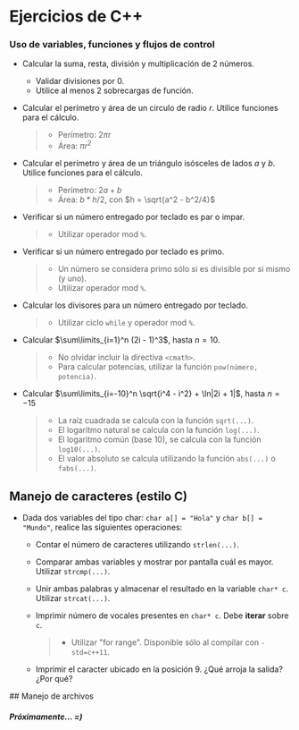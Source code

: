 # Ejercicios de C++

### Uso de variables, funciones y flujos de control

- Calcular la suma, resta, división y multiplicación de 2 números.
  - Validar divisiones por 0.
  - Utilice al menos 2 sobrecargas de función.

- Calcular el perímetro y área de un circulo de radio $r$. Utilice funciones para el cálculo.
  > - Perímetro: $2πr$
  > - Área: $πr^2$

- Calcular el perímetro y área de un triángulo isósceles de lados $a$ y $b$. Utilice funciones para el cálculo.
  > - Perímetro: $2a + b$
  > - Área: $b * h/2$, con $h = \sqrt{a^2 - b^2/4}$

- Verificar si un número entregado por teclado es par o impar.
  > - Utilizar operador mod `%`.

- Verificar si un número entregado por teclado es primo.
  > - Un número se considera primo sólo si es divisible por si mismo (y uno).
  > - Utilizar operador mod `%`.

- Calcular los divisores para un número entregado por teclado.
  > - Utilizar ciclo `while` y operador mod `%`.

- Calcular $\sum\limits_{i=1}^n (2i - 1)^3$, hasta $n=10$.
  > - No olvidar incluir la directiva `<cmath>`.
  > - Para calcular potencias, utilizar la función `pow(número, potencia)`.

- Calcular $\sum\limits_{i=-10}^n \sqrt{i^4 - i^2} + \ln|2i + 1|$, hasta $n=-15$
  > - La raíz cuadrada se calcula con la función `sqrt(...)`.
  > - El logaritmo natural se calcula con la función `log(...)`.
  > - El logaritmo común (base 10), se calcula con la función `log10(...)`.
  > - El valor absoluto se calcula utilizando la función `abs(...)` o `fabs(...)`.

## Manejo de caracteres (estilo C)

- Dada dos variables del tipo char: `char a[] = "Hola"` y `char b[] = "Mundo"`, realice las siguientes operaciones:

  - Contar el número de caracteres utilizando `strlen(...)`.

  - Comparar ambas variables y mostrar por pantalla cuál es mayor. Utilizar `strcmp(...)`.

  - Unir ambas palabras y almacenar el resultado en la variable `char* c`. Utilizar `strcat(...)`.

  - Imprimir número de vocales presentes en `char* c`. Debe **iterar** sobre `c`.
    > - Utilizar "for range". Disponible sólo al compilar con `-std=c++11`.

  - Imprimir el caracter ubicado en la posición 9. ¿Qué arroja la salida? ¿Por qué?


## Manejo de archivos

#### _Próximamente... =)_
